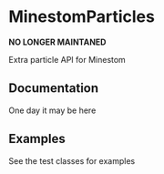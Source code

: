 # MinestomParticles
**NO LONGER MAINTANED**

Extra particle API for Minestom

## Documentation
One day it may be here

## Examples
See the test classes for examples
